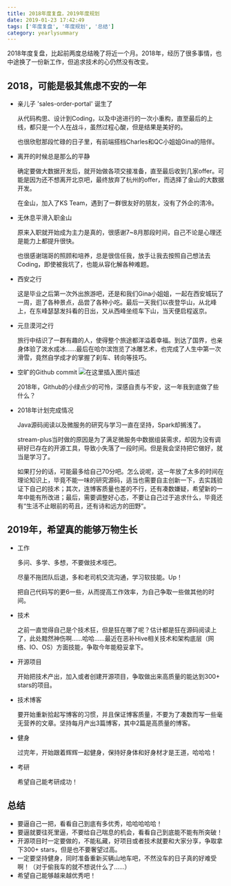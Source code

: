 ```yaml
---
title: 2018年度复盘，2019年度规划
date: 2019-01-23 17:42:49
tags: ['年度复盘', '年度规划', '总结']
category: yearlysummary
---
```



2018年度复盘，比起前两度总结晚了将近一个月。2018年，经历了很多事情，也中途换了一份新工作，但追求技术的心仍然没有改变。

## **2018，可能是极其焦虑不安的一年**

- 亲儿子 'sales-order-portal' 诞生了

	从代码构思、设计到Coding，以及中途进行的一次小重构，直至最后的上线，都只是一个人在战斗，虽然过程心酸，但是结果是美好的。

	也很欣慰那段忙碌的日子里，有前端搭档Charles和QC小姐姐Gina的陪伴。
<!-- more -->
- 离开的时候总是那么的平静

	确定要做大数据开发后，就开始做各项交接准备，直至最后收到几家offer。可能是因为还不想离开北京吧，最终放弃了杭州的offer，而选择了金山的大数据开发。

	在金山，加入了KS Team，遇到了一群很友好的朋友，没有了外企的清冷。

- 无休息平滑入职金山

	原来入职就开始成为主力是真的，很感谢7~8月那段时间，自己不论是心理还是能力上都提升很快。

	也很感谢瑞哥的照顾和培养，总是很信任我，放手让我去按照自己想法去Coding，即使被我坑了，也能从容化解各种难题。

- 西安之行

	这是毕业之后第一次外出旅游吧，还是和我们Gina小姐姐，一起在西安城玩了一周，逛了各种景点，品尝了各种小吃。最后一天我们以夜登华山，从北峰上，在东峰瑟瑟发抖看的日出，又从西峰坐缆车下山，当天便启程返京。

- 元旦漠河之行

	旅行中结识了一群有趣的人，使得整个旅途都洋溢着幸福。到达了国界，也亲身体验了泼水成冰……最后在哈尔滨饱览了冰雕艺术，也完成了人生中第一次滑雪，竟然自学成才的掌握了刹车、转向等技巧。

- 空旷的Github commit
![在这里插入图片描述](https://github.com/buildupchao/ImgStore/blob/master/blog/github-commit-2018.png?raw=true)

	2018年，Github的小绿点少的可怜，深感自责与不安，这一年我到底做了些什么？

- 2018年计划完成情况

	Java源码阅读以及微服务的研究与学习一直在坚持，Spark却搁浅了。

	stream-plus当时做的原因是为了满足微服务中数据组装需求，却因为没有调研好已存在的开源工具，导致小失落了一段时间。但是我会坚持把它做好，就当是学习了。

	如果打分的话，可能最多给自己70分吧。怎么说呢，这一年放了太多的时间在理论知识上，毕竟不能一味的研究源码，适当也需要自主创新一下，去实践验证下自己的技术；其次，连博客质量也差的不行，还有凑数嫌疑，希望新的一年中能有所改进；最后，需要调整好心态，不要让自己过于追求什么，毕竟还有“生活不止眼前的苟且，还有诗和远方的田野”。

## **2019年，希望真的能够万物生长**

- 工作

	多问、多学、多想，不要做技术哑巴。

	尽量不拖团队后退，多和老司机交流沟通，学习软技能。Up！

	把自己代码写的更6一些，从而提高工作效率，为自己争取一些做其他的时间。

- 技术

	之前一直觉得自己是个技术狂，但是狂在哪了呢？估计都是狂在源码阅读上了，此处黯然神伤啊……哈哈……最近在恶补Hive相关技术和架构底层（网络、IO、OS）方面技能，争取今年能稳妥拿下。

- 开源项目

	开始把技术产出，加入或者创建开源项目，争取做出来高质量的能达到300+ stars的项目。

- 技术博客

	要开始重新拾起写博客的习惯，并且保证博客质量，不要为了凑数而写一些毫无营养的文章。坚持每月产出3篇博客，其中2篇是高质量的博客。

- 健身

	过完年，开始跟着辉辉一起健身，保持好身体和好身材才是王道，哈哈哈！

- 考研

	希望自己能考研成功！

## **总结**

- 要逼自己一把，看看自己到底有多优秀，哈哈哈哈哈！
- 要逼就要往死里逼，不要给自己喘息的机会，看看自己到底能不能有所突破！
- 开源项目时一定要做的，不能私藏，好项目或者技术就要和大家分享，争取拿下300+ stars，但是也不要奢望过高。
- 一定要坚持健身，同时准备重新买辆山地车吧，不然没车的日子真的好难受啊！（对于偷我车的就不想说什么了……）
- 希望自己能够越来越优秀吧！
